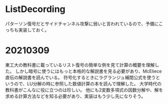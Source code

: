 # ListDecording

パターソン復号だとサイドチャンネル攻撃に弱いと言われているので、予備にこっちも実装しておく。

# 20210309

東工大の教科書に載っているリスト復号の簡単な例を見て計算の概要を理解した。
しかし暗号に使うにはもっと本格的な解説書を見る必要があり、McEliece直伝の解説書を読んでいる。
符号化するときにラグランジュ補間公式を使うというので、LU分解の時に参照した数値計算の本を読んで理解した。
大学時代の教科書がこんなに役に立つのは珍しい。
他にも2変数多項式の因数分解や、解を求める計算方法などを知る必要があり、実装はもう少し先になりそう。
